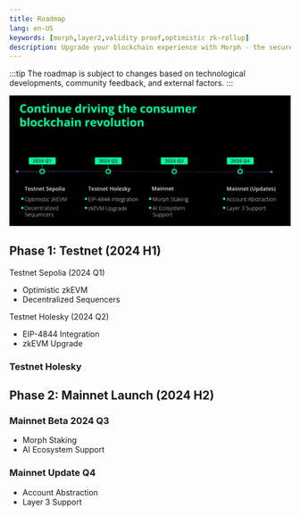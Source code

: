 ```yaml
---
title: Roadmap
lang: en-US
keywords: [morph,layer2,validity proof,optimistic zk-rollup]
description: Upgrade your blockchain experience with Morph - the secure decentralized, cost0efficient, and high-performing optimistic zk-rollup solution. Try it now!
---
```


:::tip
 The roadmap is subject to changes based on technological developments, community feedback, and external factors.
:::


![1](../../assets/docs/about/roadmap/roadmap.png)


## Phase 1: Testnet (2024 H1)

Testnet Sepolia (2024 Q1)

- Optimistic zkEVM
- Decentralized Sequencers

Testnet Holesky (2024 Q2)

- EIP-4844 Integration
- zkEVM Upgrade

### Testnet Holesky

## Phase 2: Mainnet Launch (2024 H2)

### Mainnet Beta 2024 Q3
- Morph Staking
- AI Ecosystem Support
  
### Mainnet Update Q4
- Account Abstraction
- Layer 3 Support

